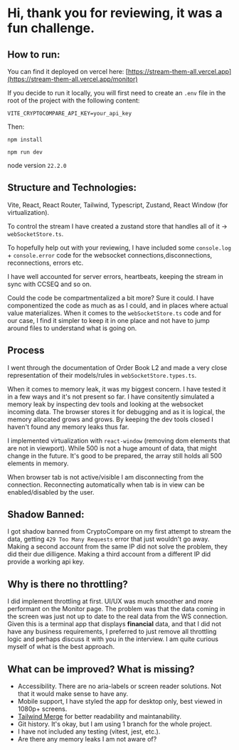# Hi, thank you for reviewing, it was a fun challenge.

## How to run:

You can find it deployed on vercel here: [https://stream-them-all.vercel.app](https://stream-them-all.vercel.app/monitor)

If you decide to run it locally, you will first need to create an `.env` file in the root of the project with the following content:

```
VITE_CRYPTOCOMPARE_API_KEY=your_api_key
```

Then:

`npm install`

`npm run dev`

node version `22.2.0`

## Structure and Technologies:

Vite, React, React Router, Tailwind, Typescript, Zustand, React Window (for virtualization).

To control the stream I have created a zustand store that handles all of it -> `webSocketStore.ts`.

To hopefully help out with your reviewing, I have included some `console.log` + `console.error` code for the websocket connections,disconnections, reconnections, errors etc.

I have well accounted for server errors, heartbeats, keeping the stream in sync with CCSEQ and so on.

Could the code be compartmentalized a bit more? Sure it could. I have componentized the code as much as as I could, and in places where actual value materializes. When it comes to the `webSocketStore.ts` code and for our case, I find it simpler to keep it in one place and not have to jump around files to understand what is going on.

## Process

I went through the documentation of Order Book L2 and made a very close representation of their models/rules in `webSocketStore.types.ts`.

When it comes to memory leak, it was my biggest concern. I have tested it in a few ways and it's not present so far. I have consitently simulated a memory leak by inspecting dev tools and looking at the websocket incoming data. The browser stores it for debugging and as it is logical, the memory allocated grows and grows. By keeping the dev tools closed I haven't found any memory leaks thus far.

I implemented virtualization with `react-window` (removing dom elements that are not in viewport). While 500 is not a huge amount of data, that might change in the future. It's good to be prepared, the array still holds all 500 elements in memory.

When browser tab is not active/visible I am disconnecting from the connection. Reconnecting automatically when tab is in view can be enabled/disabled by the user.

## Shadow Banned:

I got shadow banned from CryptoCompare on my first attempt to stream the data, getting `429 Too Many Requests` error that just wouldn't go away. Making a second account from the same IP did not solve the problem, they did their due dilligence. Making a third account from a different IP did provide a working api key.

## Why is there no throttling?

I did implement throttling at first. UI/UX was much smoother and more performant on the Monitor page. The problem was that the data coming in the screen was just not up to date to the real data from the WS connection. Given this is a terminal app that displays **financial** data, and that I did not have any business requirements, I preferred to just remove all throttling logic and perhaps discuss it with you in the interview. I am quite curious myself of what is the best approach.

## What can be improved? What is missing?

- Accessibility. There are no aria-labels or screen reader solutions. Not that it would make sense to have any.
- Mobile support, I have styled the app for desktop only, best viewed in 1080p+ screens.
- [Tailwind Merge](https://github.com/dcastil/tailwind-merge) for better readability and maintanability.
- Git history. It's okay, but I am using 1 branch for the whole project.
- I have not included any testing (vitest, jest, etc.).
- Are there any memory leaks I am not aware of?

